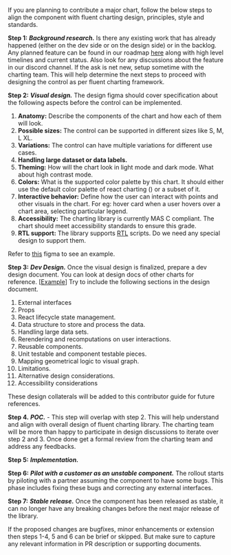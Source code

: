 If you are planning to contribute a major chart, follow the below steps to align the component with fluent charting design, principles, style and standards.

**Step 1:**
**_Background research._**
Is there any existing work that has already happened (either on the dev side or on the design side) or in the backlog. Any planned feature can be found in our roadmap [here](https://github.com/orgs/microsoft/projects/792/views/1) along with high level timelines and current status. Also look for any discussions about the feature in our discord channel.
If the ask is net new, setup sometime with the charting team. This will help determine the next steps to proceed with designing the control as per fluent charting framework. 

**Step 2:**
**_Visual design._**
The design figma should cover specification about the following aspects before the control can be implemented.
1. **Anatomy:** Describe the components of the chart and how each of them will look.
2. **Possible sizes:** The control can be supported in different sizes like S, M, L XL. 
3. **Variations:** The control can have multiple variations for different use cases.
4. **Handling large dataset or data labels.**
5. **Theming:** How will the chart look in light mode and dark mode. What about high contrast mode.
6. **Colors:** What is the supported color palette by this chart. It should either use the default color palette of react charting (<Provide reference>) or a subset of it.
7. **Interactive behavior:** Define how the user can interact with points and other visuals in the chart. For eg: hover card when a user hovers over a chart area, selecting particular legend.
8. **Accessibility:** The charting library is currently MAS C compliant. The chart should meet accessibility standards to ensure this grade. <Link to accessibility page>
9. **RTL support:** The library supports [RTL](https://en.wikipedia.org/wiki/Right-to-left_script) scripts. Do we need any special design to support them.

Refer to [this](https://www.figma.com/file/oNWKEgIOCSLElvMZPOVMCq/Fluent-Data-Viz-(WIP)?node-id=1776-205538&t=77LXR8DHndlgs3ap-0) figma to see an example.

**Step 3:**
**_Dev Design._**
Once the visual design is finalized, prepare a dev design document. You can look at design docs of other charts for reference. [[Example](https://github.com/microsoft/fluentui/blob/master/packages/react-charting/src/components/TreeChart/TreeChart.md)]
Try to include the following sections in the design document.
1. External interfaces
2. Props
3. React lifecycle state management.
4. Data structure to store and process the data.
5. Handling large data sets.
6. Rerendering and recomputations on user interactions.
7. Reusable components.
8. Unit testable and component testable pieces.
9. Mapping geometrical logic to visual graph.
10. Limitations.
11. Alternative design considerations.
12. Accessibility considerations

These design collaterals will be added to this contributor guide for future references.

**Step 4.**
**_POC._** - This step will overlap with step 2. This will help understand and align with overall design of fluent charting library.
The charting team will be more than happy to participate in design discussions to iterate over step 2 and 3.
Once done get a formal review from the charting team and address any feedbacks.

**Step 5:**
**_Implementation._**


**Step 6:**
_**Pilot with a customer as an unstable component.**_
The rollout starts by piloting with a partner assuming the component to have some bugs. 
This phase includes fixing these bugs and correcting any external interfaces.

**Step 7:**
**_Stable release._**
Once the component has been released as stable, it can no longer have any breaking changes before the next major release of the library.

If the proposed changes are bugfixes, minor enhancements or extension then steps 1-4, 5 and 6 can be brief or skipped. But make sure to capture any relevant information in PR description or supporting documents.